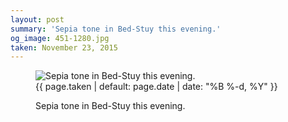 ```yaml
---
layout: post
summary: 'Sepia tone in Bed-Stuy this evening.'
og_image: 451-1280.jpg
taken: November 23, 2015
---
```


<figure class="post" data-src="{{ site.assets_url }}/{{ page.og_image }}">
<img alt="Sepia tone in Bed-Stuy this evening." sizes="(min-width: 700px) 50vw, calc(100vw - 2rem)" src="{{ site.assets_url }}/451-640.jpg" srcset="{{ site.assets_url }}/451-1280.jpg 1280w, {{ site.assets_url }}/451-960.jpg 960w, {{ site.assets_url }}/451-640.jpg 640w, {{ site.assets_url }}/451-320.jpg 320w"/>
<figcaption>
<time>{{ page.taken | default: page.date | date: "%B %-d, %Y" }}</time>
<p>Sepia tone in Bed-Stuy this evening.</p>
</figcaption>
</figure>
